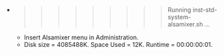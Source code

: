 * >>>>>>>>> Running inst-std-system-alsamixer.sh ...
  * Insert Alsamixer menu in Administration.
  * Disk size = 4085488K. Space Used = 12K. Runtime = 00:00:00:01.
